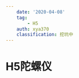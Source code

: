 ```yaml
---
    date: '2020-04-08'
    tag:
        - H5
    auth: xya370
    classification: 挖坑中
---
```


# H5陀螺仪